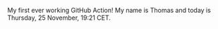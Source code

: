 My first ever working GitHub Action!
My name is Thomas and today is Thursday, 25 November, 19:21 CET. 
